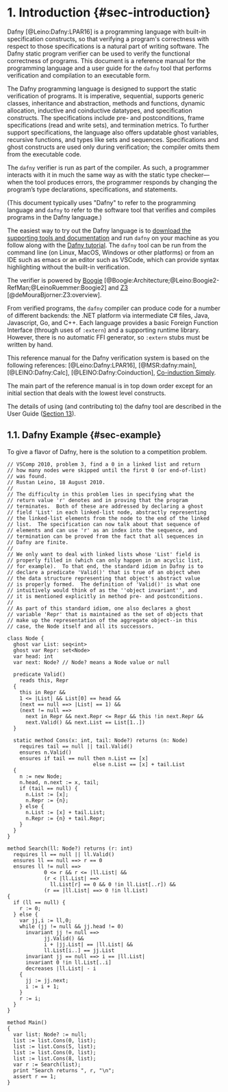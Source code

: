 # 1. Introduction {#sec-introduction}

Dafny [@Leino:Dafny:LPAR16] is a programming language with built-in specification constructs,
so that verifying a program's correctness with respect to those specifications
is a natural part of writing software.
The Dafny static program verifier can be used to verify the functional
correctness of programs.
This document is a reference manual for the programming language and a user guide
for the `dafny` tool that performs verification and compilation to an
executable form.

The Dafny programming language is designed to support the static
verification of programs. It is imperative, sequential, supports generic
classes, inheritance and abstraction, methods and functions, dynamic allocation, inductive and
coinductive datatypes, and specification constructs. The
specifications include pre- and postconditions, frame specifications
(read and write sets), and termination metrics. To further support
specifications, the language also offers updatable ghost variables,
recursive functions, and types like sets and sequences. Specifications
and ghost constructs are used only during verification; the compiler
omits them from the executable code.

The `dafny` verifier is run as part of the compiler. As such, a programmer
interacts with it in much the same way as with the static type
checker—when the tool produces errors, the programmer responds by
changing the program’s type declarations, specifications, and statements.

(This document typically uses "Dafny" to refer to the programming language
and `dafny` to refer to the software tool that verifies and compiles programs
in the Dafny language.)

The easiest way to try out the Dafny language is to [download the supporting tools and documentation](https://github.com/dafny-lang/dafny/releases) and
run `dafny` on your machine as you follow along with the [Dafny tutorial](../OnlineTutorial/guide).
The `dafny` tool can be run from the command line (on Linux, MacOS, Windows or other platforms) or from an IDE
such as emacs or an editor such as VSCode, which can provide syntax highlighting without
the built-in verification.

The verifier is powered
by [Boogie](http://research.microsoft.com/boogie)
[@Boogie:Architecture;@Leino:Boogie2-RefMan;@LeinoRuemmer:Boogie2]
and [Z3](https://github.com/z3prover) [@deMouraBjorner:Z3:overview].

From verified programs, the `dafny` compiler can produce code for a number
of different backends:
the .NET platform via intermediate C\# files, Java, Javascript, Go, and C++.
Each language provides a basic Foreign Function Interface (through uses of `:extern`)
and a supporting runtime library.
However, there is no automatic FFI generator, so `:extern` stubs must be written by hand.

This reference manual for the Dafny verification system is
based on the following references:
[@Leino:Dafny:LPAR16],
[@MSR:dafny:main],
[@LEINO:Dafny:Calc],
[@LEINO:Dafny:Coinduction],
[Co-induction Simply](http://research.microsoft.com/en-us/um/people/leino/papers/krml230.pdf).

The main part of the reference manual is in top down order except for an
initial section that deals with the lowest level constructs.

The details of using (and contributing to) the dafny tool are described in the User Guide ([Section 13](#sec-user-guide)).

## 1.1. Dafny Example {#sec-example}
To give a flavor of Dafny, here is the solution to a competition problem.

<!-- %check-verify -->
```dafny
// VSComp 2010, problem 3, find a 0 in a linked list and return
// how many nodes were skipped until the first 0 (or end-of-list)
// was found.
// Rustan Leino, 18 August 2010.
//
// The difficulty in this problem lies in specifying what the
// return value 'r' denotes and in proving that the program
// terminates.  Both of these are addressed by declaring a ghost
// field 'List' in each linked-list node, abstractly representing
// the linked-list elements from the node to the end of the linked
// list.  The specification can now talk about that sequence of
// elements and can use 'r' as an index into the sequence, and
// termination can be proved from the fact that all sequences in
// Dafny are finite.
//
// We only want to deal with linked lists whose 'List' field is
// properly filled in (which can only happen in an acyclic list,
// for example).  To that end, the standard idiom in Dafny is to
// declare a predicate 'Valid()' that is true of an object when
// the data structure representing that object's abstract value
// is properly formed.  The definition of 'Valid()' is what one
// intuitively would think of as the ''object invariant'', and
// it is mentioned explicitly in method pre- and postconditions.
//
// As part of this standard idiom, one also declares a ghost
// variable 'Repr' that is maintained as the set of objects that
// make up the representation of the aggregate object--in this
// case, the Node itself and all its successors.

class Node {
  ghost var List: seq<int>
  ghost var Repr: set<Node>
  var head: int
  var next: Node? // Node? means a Node value or null

  predicate Valid()
    reads this, Repr
  {
    this in Repr &&
    1 <= |List| && List[0] == head &&
    (next == null ==> |List| == 1) &&
    (next != null ==>
      next in Repr && next.Repr <= Repr && this !in next.Repr &&
      next.Valid() && next.List == List[1..])
  }

  static method Cons(x: int, tail: Node?) returns (n: Node)
    requires tail == null || tail.Valid()
    ensures n.Valid()
    ensures if tail == null then n.List == [x]
                            else n.List == [x] + tail.List
  {
    n := new Node;
    n.head, n.next := x, tail;
    if (tail == null) {
      n.List := [x];
      n.Repr := {n};
    } else {
      n.List := [x] + tail.List;
      n.Repr := {n} + tail.Repr;
    }
  }
}

method Search(ll: Node?) returns (r: int)
  requires ll == null || ll.Valid()
  ensures ll == null ==> r == 0
  ensures ll != null ==>
            0 <= r && r <= |ll.List| &&
            (r < |ll.List| ==>
              ll.List[r] == 0 && 0 !in ll.List[..r]) &&
            (r == |ll.List| ==> 0 !in ll.List)
{
  if (ll == null) {
    r := 0;
  } else {
    var jj,i := ll,0;
    while (jj != null && jj.head != 0)
      invariant jj != null ==>
            jj.Valid() &&
            i + |jj.List| == |ll.List| &&
            ll.List[i..] == jj.List
      invariant jj == null ==> i == |ll.List|
      invariant 0 !in ll.List[..i]
      decreases |ll.List| - i
    {
      jj := jj.next;
      i := i + 1;
    }
    r := i;
  }
}

method Main()
{
  var list: Node? := null;
  list := list.Cons(0, list);
  list := list.Cons(5, list);
  list := list.Cons(0, list);
  list := list.Cons(8, list);
  var r := Search(list);
  print "Search returns ", r, "\n";
  assert r == 1;
}

```


